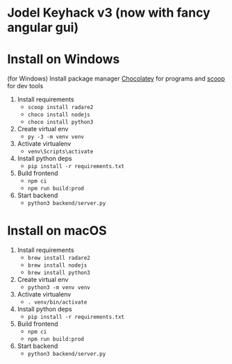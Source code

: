 # Jodel Keyhack v3 (now with fancy angular gui)

# Install on Windows

(for Windows) Install package manager [Chocolatey](https://chocolatey.org/) for programs and
[scoop](https://scoop.sh/) for dev tools

1. Install requirements
   - `scoop install radare2`
   - `choco install nodejs`
   - `choco install python3`
2. Create virtual env
   - `py -3 -m venv venv`
3. Activate virtualenv
   - `venv\Scripts\activate`
4. Install python deps
   - `pip install -r requirements.txt`
5. Build frontend
   - `npm ci`
   - `npm run build:prod`
6. Start backend
   - `python3 backend/server.py`

# Install on macOS

1. Install requirements
   - `brew install radare2`
   - `brew install nodejs`
   - `brew install python3`
2. Create virtual env
   - `python3 -m venv venv`
3. Activate virtualenv
   - `. venv/bin/activate`
4. Install python deps
   - `pip install -r requirements.txt`
5. Build frontend
   - `npm ci`
   - `npm run build:prod`
6. Start backend
   - `python3 backend/server.py`
